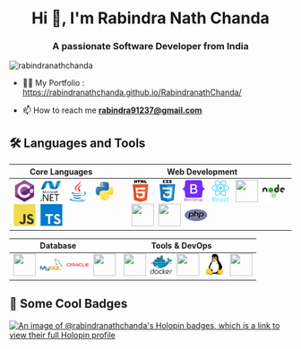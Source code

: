 <h1 align="center">Hi 👋, I'm Rabindra Nath Chanda</h1>
<h3 align="center">A passionate Software Developer from India</h3>

<p align="left"> <img src="https://komarev.com/ghpvc/?username=rabindranathchanda&label=Profile%20views&color=03913a&style=flat" alt="rabindranathchanda" /> </p>

- 👨‍💻 My Portfolio :  https://rabindranathchanda.github.io/RabindranathChanda/

- 📫 How to reach me **rabindra91237@gmail.com**

## 🛠️ Languages and Tools

| Core Languages &nbsp;&nbsp;&nbsp;&nbsp;&nbsp; | Web Development &nbsp;&nbsp;&nbsp;&nbsp;&nbsp; |
|----------------|----------------|
| <img src="https://raw.githubusercontent.com/devicons/devicon/master/icons/csharp/csharp-original.svg" width="40" height="40"/> &nbsp;<img src="https://raw.githubusercontent.com/devicons/devicon/master/icons/dot-net/dot-net-original-wordmark.svg" width="40" height="40"/> &nbsp;<img src="https://raw.githubusercontent.com/devicons/devicon/master/icons/java/java-original.svg" width="40" height="40"/> &nbsp;<img src="https://raw.githubusercontent.com/devicons/devicon/master/icons/python/python-original.svg" width="40" height="40"/> &nbsp;<img src="https://raw.githubusercontent.com/devicons/devicon/master/icons/javascript/javascript-original.svg" width="40" height="40"/> &nbsp;<img src="https://raw.githubusercontent.com/devicons/devicon/master/icons/typescript/typescript-original.svg" width="40" height="40"/> | <img src="https://raw.githubusercontent.com/devicons/devicon/master/icons/html5/html5-original-wordmark.svg" width="40" height="40"/> &nbsp;<img src="https://raw.githubusercontent.com/devicons/devicon/master/icons/css3/css3-original-wordmark.svg" width="40" height="40"/> &nbsp;<img src="https://raw.githubusercontent.com/devicons/devicon/master/icons/bootstrap/bootstrap-plain-wordmark.svg" width="40" height="40"/> &nbsp;<img src="https://raw.githubusercontent.com/devicons/devicon/master/icons/react/react-original-wordmark.svg" width="40" height="40"/> &nbsp;<img src="https://angular.io/assets/images/logos/angular/angular.svg" width="40" height="40"/> &nbsp;<img src="https://raw.githubusercontent.com/devicons/devicon/master/icons/nodejs/nodejs-original-wordmark.svg" width="40" height="40"/> &nbsp;<img src="https://cdn.worldvectorlogo.com/logos/django.svg" width="40" height="40"/> &nbsp;<img src="https://flask.palletsprojects.com/en/stable/_images/flask-name.svg" width="40" height="40"/> &nbsp;<img src="https://raw.githubusercontent.com/devicons/devicon/master/icons/php/php-original.svg" width="40" height="40"/> |

| Database &nbsp;&nbsp;&nbsp;&nbsp;&nbsp; | Tools & DevOps &nbsp;&nbsp;&nbsp;&nbsp;&nbsp; |
|----------|----------------|
| <img src="https://www.svgrepo.com/show/303229/microsoft-sql-server-logo.svg" width="40" height="40"/> &nbsp;<img src="https://raw.githubusercontent.com/devicons/devicon/master/icons/mysql/mysql-original-wordmark.svg" width="40" height="40"/> &nbsp;<img src="https://raw.githubusercontent.com/devicons/devicon/master/icons/oracle/oracle-original.svg" width="40" height="40"/> &nbsp;<img src="https://www.vectorlogo.zone/logos/sqlite/sqlite-icon.svg" width="40" height="40"/> | <img src="https://www.vectorlogo.zone/logos/git-scm/git-scm-icon.svg" width="40" height="40"/> &nbsp;<img src="https://raw.githubusercontent.com/devicons/devicon/master/icons/docker/docker-original-wordmark.svg" width="40" height="40"/> &nbsp;<img src="https://www.vectorlogo.zone/logos/jenkins/jenkins-icon.svg" width="40" height="40"/> &nbsp;<img src="https://raw.githubusercontent.com/devicons/devicon/master/icons/linux/linux-original.svg" width="40" height="40"/> &nbsp;<img src="https://www.vectorlogo.zone/logos/gnu_bash/gnu_bash-icon.svg" width="40" height="40"/> |


## 🎉 Some Cool Badges
[![An image of @rabindranathchanda's Holopin badges, which is a link to view their full Holopin profile](https://holopin.me/rabindranathchanda)](https://holopin.io/@rabindranathchanda)

